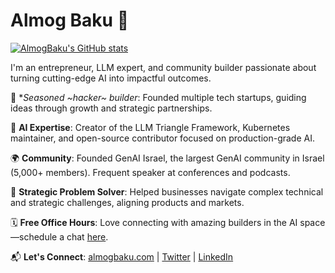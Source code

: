 # Almog Baku 👋

[![AlmogBaku's GitHub stats](https://github-readme-stats.vercel.app/api?username=AlmogBaku)](https://github.com/anuraghazra/github-readme-stats)

I'm an entrepreneur, LLM expert, and community builder passionate about turning cutting-edge AI into impactful outcomes.

🚀 **Seasoned ~hacker~ builder*: Founded multiple tech startups, guiding ideas through growth and strategic partnerships.

🧠 **AI Expertise**: Creator of the LLM Triangle Framework, Kubernetes maintainer, and open-source contributor focused on production-grade AI.

🌍 **Community**: Founded GenAI Israel, the largest GenAI community in Israel (5,000+ members). Frequent speaker at conferences and podcasts.

🔧 **Strategic Problem Solver**: Helped businesses navigate complex technical and strategic challenges, aligning products and markets.

🗓️ **Free Office Hours**: Love connecting with amazing builders in the AI space—schedule a chat [here](https://cal.com/almogbaku/office-hours).

📬 **Let's Connect**: [almogbaku.com](https://almogbaku.com) | [Twitter](https://twitter.com/AlmogBaku) | [LinkedIn](https://linkedin.com/in/almogbaku)

